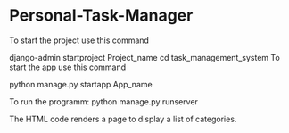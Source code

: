 # Personal-Task-Manager

To start the project use this command

django-admin startproject Project_name
cd task_management_system
To start the app use this command

python manage.py startapp App_name

To run the programm:
python manage.py runserver

The HTML code renders a page to display a list of categories.
